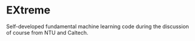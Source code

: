 # EXtreme

Self-developed fundamental machine learning code during the discussion of course from NTU and Caltech.
